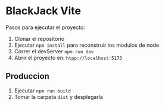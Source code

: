 # BlackJack Vite

Pasos para ejecutar el proyecto:

1. Clonar el repositorio
2. Ejecutar ```npm install``` para reconstruir los modulos de node
3. Correr el devServer ```npm run dev```
4. Abrir el proyecto en: ```htpp://localhost:5173```

## Produccion

1. Ejecutar ```npm run build```
2. Tomar la carpeta ```dist``` y desplegarla
